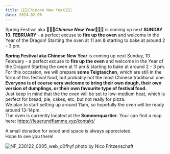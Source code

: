 ```yaml
---
title: 💫🐉🥠Chinese New Year🐲🥟✨
date: 2024-02-06
---
```


Spring Festival aka 💫🐉🥠***Chinese New Year***🐲🥟✨ is coming up next **SUNDAY 10. FEBRUARY** - a perfect excuse to **fire up the oven** and welcome in the Year of the Dragon! Starting the oven at 11 am & starting to bake at around 2 - 3 pm.

**Spring Festival aka Chinese New Year** is coming up next Sunday, 10. February - a perfect excuse to **fire up the oven** and welcome in the Year of the Dragon! Starting the oven at 11 am & starting to bake at around 2 - 3 pm.
<br>
For this occasion, we will prepare **some Teigtaschen**, which are still in the form of this festival food, but probably not the most Chinese traditional one.  <br>
**Everyone is of course very welcome to bring their own dough, their own version of dumplings, or their own favourite type of festival food.** <br>
Just keep in mind that the the oven will be set to low-medium heat, which is perfect for bread, pie, cakes, etc, but not really for pizza. 
<br>
We plan to start setting up around 11am, so hopefully the oven will be ready around 13-14pm.
<br>
The oven is currently located at the **Sommerquartier**. Your can find a map here: https://feuerundflamme.xyz/kontakt/

A small donation for wood and space is always appreciated.
<br>
Hope to see you there!
<br>

![NF_230122_0005_web_d0fhyf](https://github.com/brennovich/feuerundflamme.xyz/assets/115560099/ea387e88-22fa-47b9-ac6b-e9f3194e4eae)
photo by Nico Fritzenschaft
